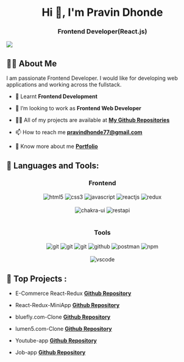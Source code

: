 <h1 align="center">Hi 👋, I'm Pravin Dhonde</h1>
<h3 align="center">Frontend Developer(React.js)</h3>
<img  src="https://i.pinimg.com/736x/bc/83/b6/bc83b6576fdadfdabeb81b1e29e547e5--banners-fonts.jpg"/>


## 🙋‍♂️ About Me


I am passionate Frontend Developer. I would like for developing web applications and working across the fullstack.


- 🌱 Learnt **Frontend Development**

- 👯 I’m looking to work as **Frontend Web Developer**

- 👨‍💻 All of my projects are available at **[My Github Repositories](https://github.com/pravindhonde77?tab=repositories)**

- 📫 How to reach me **pravindhonde77@gmail.com**

- 🔭 Know more about me **[Portfolio](https://dashing-semifreddo-55f9f5.netlify.app/)**


## 🚀 Languages and Tools:
<div align="center">
 
 <div align="center"><h3 align="center">Frontend</h3>
<img src="https://img.shields.io/badge/html5-%23E34F26.svg?style=for-the-badge&logo=html5&logoColor=white" align="center" alt="html5">
<img src = "https://img.shields.io/badge/css3-%231572B6.svg?style=for-the-badge&logo=css3&logoColor=white" align="center" alt="css3">
<img src ="https://img.shields.io/badge/javascript-%23323330.svg?style=for-the-badge&logo=javascript&logoColor=%23F7DF1E" align="center" alt="javascript">
<img src="https://img.shields.io/badge/React-20232A?style=for-the-badge&logo=react&logoColor=61DAFB"  align="center" alt="reactjs" />
<img src="https://img.shields.io/badge/Redux-593D88?style=for-the-badge&logo=redux&logoColor=white"  align="center" alt="redux" />

<br/>
<br/>
  <img src = "https://img.shields.io/badge/chakra ui-%234ED1C5.svg?style=for-the-badge&logo=chakraui&logoColor=white" align="center" alt="chakra-ui"/>
  <img src="https://img.shields.io/badge/rest api-%23000000.svg?style=for-the-badge&logo=flask&logoColor=white" align="center" alt="restapi"/>
  
</div>
 <br/>
  <!-- <div align="center"><h3 align="center">Backend</h3> 
<img src="https://img.shields.io/badge/Node.js-339933?style=for-the-badge&logo=nodedotjs&logoColor=white" align="center" alt="nodejs" />
<img src="https://img.shields.io/badge/Express.js-000000?style=for-the-badge&logo=express&logoColor=white" align="center" alt="expressjs"/>
<img src="https://img.shields.io/badge/MongoDB-4EA94B?style=for-the-badge&logo=mongodb&logoColor=white" align="center" alt="mongodb"/>
 </div> -->
  <div align="center"><h3 align="center">Tools</h3> 
   <img src="https://img.shields.io/badge/netlify-%23000000.svg?style=for-the-badge&logo=netlify&logoColor=#00C7B7" align="center" alt="git"/>
   <img src="https://img.shields.io/badge/vercel-%23000000.svg?style=for-the-badge&logo=vercel&logoColor=whit" align="center" alt="git"/>
   <img src="https://img.shields.io/badge/Git-f44d27?style=for-the-badge&logo=git&logoColor=white"  align="center" alt="git"/>
<img src="https://img.shields.io/badge/GitHub-100000?style=for-the-badge&logo=github&logoColor=white"  align="center" alt="github"/>
<img src ="https://img.shields.io/badge/Postman-FF6C37?style=for-the-badge&logo=postman&logoColor=white" align="center" alt="postman">
<img src = "https://img.shields.io/badge/NPM-%23000000.svg?style=for-the-badge&logo=npm&logoColor=white" align="center" alt="npm">
  
   <br/>
<br/>
    <img src="https://img.shields.io/badge/Visual%20Studio-5C2D91.svg?style=for-the-badge&logo=visual-studio&logoColor=white"  align="center" alt="vscode"/>
 </div>
</div>


## 🚀 Top Projects :

 - E-Commerce React-Redux **[Github Repository](https://github.com/pravindhonde77/Ecommerce_wesite_by_React)**
 
 - React-Redux-MiniApp **[Github Repository](https://github.com/pravindhonde77/MiniApp)**
 
 - bluefly.com-Clone  **[Github Repository](https://github.com/pravindhonde77/unit-3-project-details---bluefly)**

 - lumen5.com-Clone   **[Github Repository](https://github.com/spaswan141/lumen5)**

 - Youtube-app **[Github Repository](https://github.com/pravindhonde77/mini-youtube-app)**

 - Job-app **[Github Repository](https://github.com/pravindhonde77/job-app-by-sort)**
 
<br/>
<br/>


